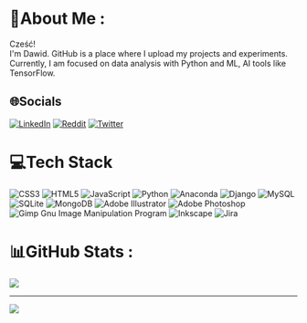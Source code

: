 # 💫About Me :
Cześć!  
I'm Dawid. 
GitHub is a place where I upload my projects and experiments.  
Currently, I am focused on data analysis with Python and ML, AI tools like TensorFlow.

## 🌐Socials
[![LinkedIn](https://img.shields.io/badge/LinkedIn-%230077B5.svg?logo=linkedin&logoColor=white)](https://www.linkedin.com/in/dawiddoj/) [![Reddit](https://img.shields.io/badge/Reddit-%23FF4500.svg?logo=Reddit&logoColor=white)](https://reddit.com/user/Dojnik) [![Twitter](https://img.shields.io/badge/Twitter-%231DA1F2.svg?logo=Twitter&logoColor=white)](https://twitter.com/dojnikow)

# 💻Tech Stack
![CSS3](https://img.shields.io/badge/css3-%231572B6.svg?style=flat-square&logo=css3&logoColor=white) ![HTML5](https://img.shields.io/badge/html5-%23E34F26.svg?style=flat-square&logo=html5&logoColor=white) ![JavaScript](https://img.shields.io/badge/javascript-%23323330.svg?style=flat-square&logo=javascript&logoColor=%23F7DF1E) ![Python](https://img.shields.io/badge/python-3670A0?style=flat-square&logo=python&logoColor=ffdd54) ![Anaconda](https://img.shields.io/badge/Anaconda-%2344A833.svg?style=flat-square&logo=anaconda&logoColor=white) ![Django](https://img.shields.io/badge/django-%23092E20.svg?style=flat-square&logo=django&logoColor=white) ![MySQL](https://img.shields.io/badge/mysql-%2300f.svg?style=flat-square&logo=mysql&logoColor=white) ![SQLite](https://img.shields.io/badge/sqlite-%2307405e.svg?style=flat-square&logo=sqlite&logoColor=white) ![MongoDB](https://img.shields.io/badge/MongoDB-%234ea94b.svg?style=flat-square&logo=mongodb&logoColor=white) ![Adobe Illustrator](https://img.shields.io/badge/adobeillustrator-%23FF9A00.svg?style=flat-square&logo=adobeillustrator&logoColor=white) ![Adobe Photoshop](https://img.shields.io/badge/adobephotoshop-%2331A8FF.svg?style=flat-square&logo=adobephotoshop&logoColor=white) ![Gimp Gnu Image Manipulation Program](https://img.shields.io/badge/Gimp-657D8B?style=flat-square&logo=gimp&logoColor=FFFFFF) ![Inkscape](https://img.shields.io/badge/Inkscape-e0e0e0?style=flat-square&logo=inkscape&logoColor=080A13) ![Jira](https://img.shields.io/badge/jira-%230A0FFF.svg?style=flat-square&logo=jira&logoColor=white)
# 📊GitHub Stats :
![](https://github-readme-stats.vercel.app/api/top-langs/?username=dawiddoj&theme=dark&hide_border=false&include_all_commits=false&count_private=true&layout=compact)

---
[![](https://visitcount.itsvg.in/api?id=dawiddoj&icon=0&color=12)](https://visitcount.itsvg.in)
